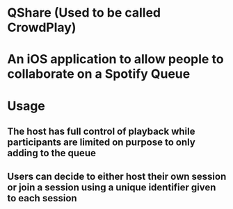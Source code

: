 # QShare (Used to be called CrowdPlay) 

# An iOS application to allow people to collaborate on a Spotify Queue

# Usage
## The host has full control of playback while participants are limited on purpose to only adding to the queue
## Users can decide to either host their own session or join a session using a unique identifier given to each session



